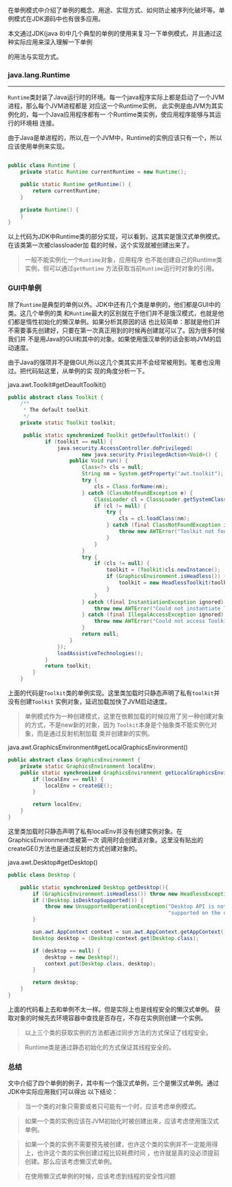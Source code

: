 在单例模式中介绍了单例的概念、用途、实现方式、如何防止被序列化破坏等。单例模式在JDK源码中也有很多应用。

本文通过JDK(java 8)中几个典型的单例的使用来复习一下单例模式，并且通过这种实际应用来深入理解一下单例

的用法与实现方式。

### java.lang.Runtime
---
`Runtime`类封装了Java运行时的环境。每一个java程序实际上都是启动了一个JVM进程，那么每个JVM进程都是
对应这一个Runtime实例，
此实例是由JVM为其实例化的，每一个Java应用程序都有一 个Runtime类实例，使应用程序能够与其运行的环境相
连接。

由于Java是单进程的，所以,在一个JVM中，Runtime的实例应该只有一个，所以应该使用单例来实现。
```java

public class Runtime {
    private static Runtime currentRuntime = new Runtime();

    public static Runtime getRuntime() {
        return currentRuntime;
    }

    private Runtime() {
    }
}
```
以上代码为JDK中Runtime类的部分实现，可以看到，这其实是饿汉式单例模式。在该类第一次被classloader加
载的时候，这个实现就被创建出来了。
>一般不能实例化一个`Runtime`对象，应用程序 也不能创建自己的Runtime类实例，但可以通过`getRuntime`
方法获取当前`Runtime`运行时对象的引用。
### GUI中单例
除了`Runtime`是典型的单例以外。JDK中还有几个类是单例的，他们都是GUI中的类。这几个单例的类
和`Runtime`最大的区别就在于他们并不是饿汉模式，也就是他们都是惰性初始化的懒汉单例。如果分析其原因的话
也比较简单：那就是他们并不需要事先创建好，只要在第一次真正用到的时候再创建就可以了。因为很多时候我们并
不是用Java的GUI和其中的对象。如果使用饿汉单例的话会影响JVM的启动速度。

由于Java的强项并不是做GUI,所以这几个类其实并不会经常被用到。笔者也没用过。把代码贴这里，从单例的实
现的角度分析一下。

java.awt.Toolkit#getDeaultToolkit()
```java
public abstract class Toolkit {
    /**
     * The default toolkit.
     */
    private static Toolkit toolkit;

     public static synchronized Toolkit getDefaultToolkit() {
            if (toolkit == null) {
                java.security.AccessController.doPrivileged(
                        new java.security.PrivilegedAction<Void>() {
                    public Void run() {
                        Class<?> cls = null;
                        String nm = System.getProperty("awt.toolkit");
                        try {
                            cls = Class.forName(nm);
                        } catch (ClassNotFoundException e) {
                            ClassLoader cl = ClassLoader.getSystemClassLoader();
                            if (cl != null) {
                                try {
                                    cls = cl.loadClass(nm);
                                } catch (final ClassNotFoundException ignored) {
                                    throw new AWTError("Toolkit not found: " + nm);
                                }
                            }
                        }
                        try {
                            if (cls != null) {
                                toolkit = (Toolkit)cls.newInstance();
                                if (GraphicsEnvironment.isHeadless()) {
                                    toolkit = new HeadlessToolkit(toolkit);
                                }
                            }
                        } catch (final InstantiationException ignored) {
                            throw new AWTError("Could not instantiate Toolkit: " + nm);
                        } catch (final IllegalAccessException ignored) {
                            throw new AWTError("Could not access Toolkit: " + nm);
                        }
                        return null;
                    }
                });
                loadAssistiveTechnologies();
            }
            return toolkit;
        }
    }
```
上面的代码是`Toolkit`类的单例实现。这里类加载时只静态声明了私有`toolkit`并没有创建`Toolkit`
实例对象，延迟加载加快了JVM启动速度。
>单例模式作为一种创建模式，这里在依赖加载的时候应用了另一种创建对象的方式，不是new新的对象，因为
`Toolkit`本身是个抽象类不能实例化对象，而是通过反射机制加载 类并创建新的实例。

java.awt.GraphicsEnvironment#getLocalGraphicsEnvironment()
```java
public abstract class GraphicsEnvironment {
    private static GraphicsEnvironment localEnv;
    public static synchronized GraphicsEnvironment getLocalGraphicsEnvironment() {
        if (localEnv == null) {
            localEnv = createGE();
        }

        return localEnv;
    }
}
```
这里类加载时只静态声明了私有localEnv并没有创建实例对象。在GraphicsEnvironment类被第一次
调用时会创建该对象。这里没有贴出的createGE()方法也是通过反射的方式创建对象的。

java.awt.Desktop#getDesktop()
```java
public class Desktop {

    public static synchronized Desktop getDesktop(){
        if (GraphicsEnvironment.isHeadless()) throw new HeadlessException();
        if (!Desktop.isDesktopSupported()) {
            throw new UnsupportedOperationException("Desktop API is not " +
                                                    "supported on the current platform");
        }

        sun.awt.AppContext context = sun.awt.AppContext.getAppContext();
        Desktop desktop = (Desktop)context.get(Desktop.class);

        if (desktop == null) {
            desktop = new Desktop();
            context.put(Desktop.class, desktop);
        }

        return desktop;
    }
}
```
上面的代码看上去和单例不太一样。但是实际上也是线程安全的懒汉式单例。
获取对象的时候先去环境容器中查找是否存在，不存在实例则创建一个实例。
>以上三个类的获取实例的方法都通过同步方法的方式保证了线程安全。

>Runtime类是通过静态初始化的方式保证其线程安全的。
### 总结
文中介绍了四个单例的例子，其中有一个饿汉式单例，三个是懒汉式单例。通过JDK中实际应用我们可以得出
以下结论：
>当一个类的对象只需要或者只可能有一个时，应该考虑单例模式。

>如果一个类的实例应该在JVM初始化时被创建出来，应该考虑使用饿汉式单例。

>如果一个类的实例不需要预先被创建，也许这个类的实例并不一定能用得上，也许这个类的实例创建过程比较耗费时间
，也许就是真的没必须提前创建。那么应该考虑懒汉式单例。

>在使用懒汉式单例的时候，应该考虑到线程的安全性问题

